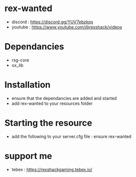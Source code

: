 # rex-wanted
- discord : https://discord.gg/YUV7ebzkqs
- youtube : https://www.youtube.com/@rexshack/videos

# Dependancies
- rsg-core
- ox_lib

# Installation
- ensure that the dependancies are added and started
- add rex-wanted to your resources folder

# Starting the resource
- add the following to your server.cfg file : ensure rex-wanted

# support me
- tebex : https://rexshackgaming.tebex.io/